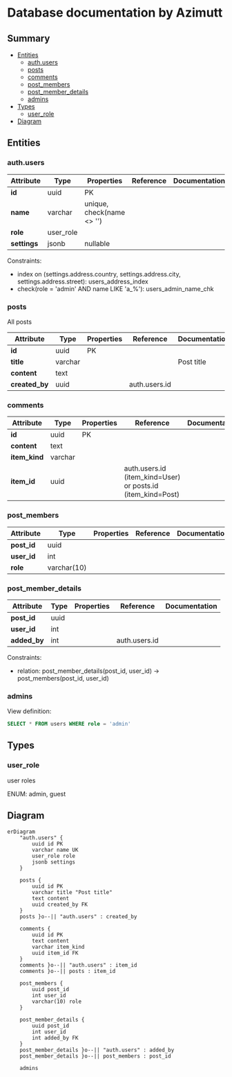 # Database documentation by Azimutt

## Summary

- [Entities](#entities)
  - [auth.users](#authusers)
  - [posts](#posts)
  - [comments](#comments)
  - [post_members](#post_members)
  - [post_member_details](#post_member_details)
  - [admins](#admins)
- [Types](#types)
  - [user_role](#user_role)
- [Diagram](#diagram)

## Entities

### auth.users

| Attribute    | Type      | Properties                | Reference | Documentation |
|--------------|-----------|---------------------------|-----------|---------------|
| **id**       | uuid      | PK                        |           |               |
| **name**     | varchar   | unique, check(name <> '') |           |               |
| **role**     | user_role |                           |           |               |
| **settings** | jsonb     | nullable                  |           |               |

Constraints:

- index on (settings.address.country, settings.address.city, settings.address.street): users_address_index
- check(role = 'admin' AND name LIKE 'a_%'): users_admin_name_chk

### posts

All posts

| Attribute      | Type    | Properties | Reference     | Documentation |
|----------------|---------|------------|---------------|---------------|
| **id**         | uuid    | PK         |               |               |
| **title**      | varchar |            |               | Post title    |
| **content**    | text    |            |               |               |
| **created_by** | uuid    |            | auth.users.id |               |

### comments

| Attribute     | Type    | Properties | Reference                                                   | Documentation |
|---------------|---------|------------|-------------------------------------------------------------|---------------|
| **id**        | uuid    | PK         |                                                             |               |
| **content**   | text    |            |                                                             |               |
| **item_kind** | varchar |            |                                                             |               |
| **item_id**   | uuid    |            | auth.users.id (item_kind=User) or posts.id (item_kind=Post) |               |

### post_members

| Attribute   | Type        | Properties | Reference | Documentation |
|-------------|-------------|------------|-----------|---------------|
| **post_id** | uuid        |            |           |               |
| **user_id** | int         |            |           |               |
| **role**    | varchar(10) |            |           |               |

### post_member_details

| Attribute    | Type | Properties | Reference     | Documentation |
|--------------|------|------------|---------------|---------------|
| **post_id**  | uuid |            |               |               |
| **user_id**  | int  |            |               |               |
| **added_by** | int  |            | auth.users.id |               |

Constraints:

- relation: post_member_details(post_id, user_id) -> post_members(post_id, user_id)

### admins

View definition:
```sql
SELECT * FROM users WHERE role = 'admin'
```

## Types

### user_role

user roles

ENUM: admin, guest

## Diagram

```mermaid
erDiagram
    "auth.users" {
        uuid id PK
        varchar name UK
        user_role role
        jsonb settings
    }

    posts {
        uuid id PK
        varchar title "Post title"
        text content
        uuid created_by FK
    }
    posts }o--|| "auth.users" : created_by

    comments {
        uuid id PK
        text content
        varchar item_kind
        uuid item_id FK
    }
    comments }o--|| "auth.users" : item_id
    comments }o--|| posts : item_id

    post_members {
        uuid post_id
        int user_id
        varchar(10) role
    }

    post_member_details {
        uuid post_id
        int user_id
        int added_by FK
    }
    post_member_details }o--|| "auth.users" : added_by
    post_member_details }o--|| post_members : post_id

    admins
```
